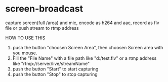 # screen-broadcast
capture screen(full /area) and mic, encode as h264 and aac, record as flv file or push stream to rtmp address

HOW TO USE THIS
1. push the button "choosen Screen Area", then choosen Screen area with you mouse.
2. Fill the "File Name" with a file path like "d:/test.flv" or a rtmp address like "rtmp://server/live/streamName"
3. push the button "Start" to start capturing
4. push the button "Stop" to stop capturing
